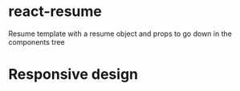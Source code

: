 # react-resume

Resume template with a resume object and props to go down in the components tree

# Responsive design
